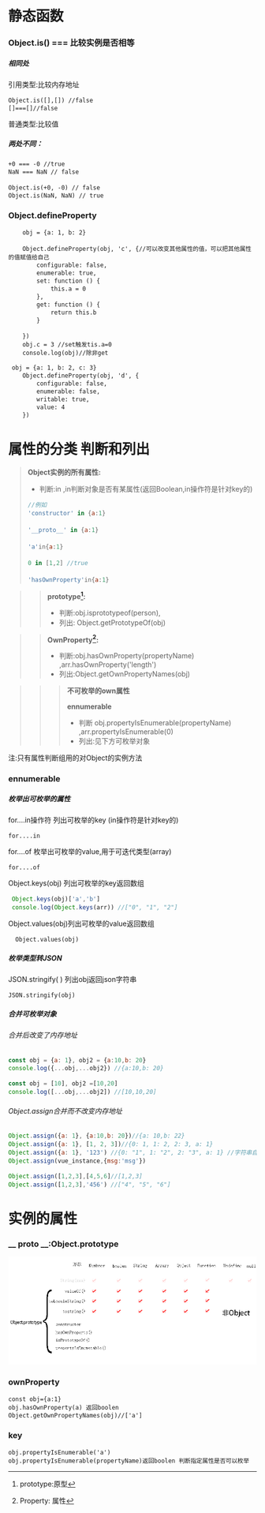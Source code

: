 [^1]: prototype:原型 
[^2]: Property: 属性

# 静态函数

### Object.is()  ===  比较实例是否相等

##### 相同处

引用类型:比较内存地址

```
Object.is([],[]) //false
[]===[]//false
```

普通类型:比较值

##### 两处不同：

```
+0 === -0 //true
NaN === NaN // false

Object.is(+0, -0) // false
Object.is(NaN, NaN) // true
```

### Object.defineProperty

```
    obj = {a: 1, b: 2}

    Object.defineProperty(obj, 'c', {//可以改变其他属性的值，可以把其他属性的值赋值给自己
        configurable: false,
        enumerable: true,
        set: function () {
            this.a = 0
        },
        get: function () {
            return this.b
        }

    })
    obj.c = 3 //set触发tis.a=0
    console.log(obj)//除非get
```

```
 obj = {a: 1, b: 2, c: 3}
    Object.defineProperty(obj, 'd', {
        configurable: false,
        enumerable: false,
        writable: true,
        value: 4
    })

```

# 属性的分类 判断和列出

> __Object实例的所有属性:__ 
>
> * 判断:in ,in判断对象是否有某属性(返回Boolean,in操作符是针对key的)
>
> ```javascript
> //例如
> 'constructor' in {a:1}
> 
> '__proto__' in {a:1}
> 
> 'a'in{a:1}
> 
> 0 in [1,2] //true
> 
> 'hasOwnProperty'in{a:1}
> ```
>

>> __prototype[^1]:__
>>
>> * 判断:obj.isprototypeof(person),
>> * 列出: Object.getPrototypeOf(obj)

>> __OwnProperty[^2]:__ 
>>
>> * 判断:obj.hasOwnProperty(propertyName) ,arr.hasOwnProperty('length')
>>* 列出:Object.getOwnPropertyNames(obj)

>>> __不可枚举的own属性__
>>>
>>> __ennumerable__  
>>>
>>> * 判断 obj.propertyIsEnumerable(propertyName) ,arr.propertyIsEnumerable(0)
>>> * 列出:见下方可枚举对象

注:只有属性判断组用的对Object的实例方法

### ennumerable


##### 枚举出可枚举的属性
for....in操作符 列出可枚举的key (in操作符是针对key的)

```
for....in
```

for....of 枚举出可枚举的value,用于可迭代类型(array)

```
for....of
```


Object.keys(obj) 列出可枚举的key返回数组

````ts
 Object.keys(obj)['a','b']
 console.log(Object.keys(arr)) //["0", "1", "2"]
````
Object.values(obj)列出可枚举的value返回数组

```
  Object.values(obj)
```
##### 枚举类型转JSON

JSON.stringify( )   列出obj返回json字符串

```
JSON.stringify(obj) 
```

##### 合并可枚举对象

######  合并后改变了内存地址

```js
const obj = {a: 1}, obj2 = {a:10,b: 20}
console.log({...obj,...obj2}) //{a:10,b: 20}
```

```js
const obj = [10], obj2 =[10,20]
console.log([...obj,...obj2]) //[10,10,20]
```

######  Object.assign合并而不改变内存地址

```js
Object.assign({a: 1}, {a:10,b: 20})//{a: 10,b: 22}
Object.assign({a: 1}, [1, 2, 3])//{0: 1, 1: 2, 2: 3, a: 1}
Object.assign({a: 1}, '123') //{0: "1", 1: "2", 2: "3", a: 1} //字符串自动封装对象了
Object.assign(vue_instance,{msg:'msg'})
```

```js
Object.assign([1,2,3],[4,5,6]//[1,2,3]
Object.assign([1,2,3],'456') //["4", "5", "6"]
```

# 实例的属性

### __ proto __:Object.prototype

![](img/object.prototype.png)

### ownProperty

```
const obj={a:1}
obj.hasOwnProperty(a) 返回boolen 
Object.getOwnPropertyNames(obj)//['a']
```

### key

```
obj.propertyIsEnumerable('a')
obj.propertyIsEnumerable(propertyName)返回boolen 判断指定属性是否可以枚举
```

